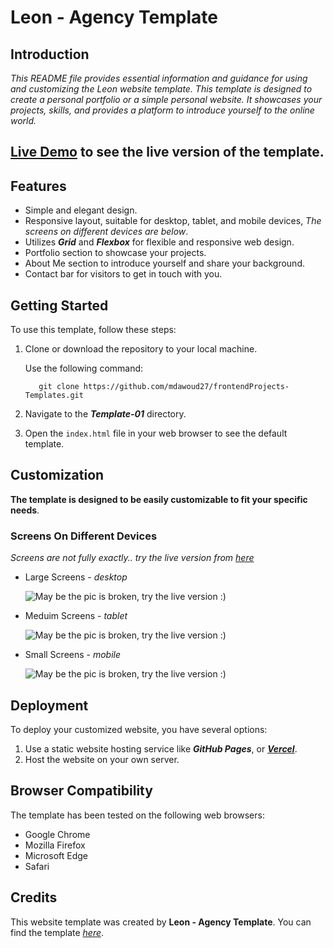 # Leon - Agency Template

## **Introduction**

*This README file provides essential information and guidance for using and customizing the Leon website template. This template is designed to create a personal portfolio or a simple personal website. It showcases your projects, skills, and provides a platform to introduce yourself to the online world.*

## [Live Demo](https://leon-self.vercel.app/) to see the live version of the template.

## **Features**
* Simple and elegant design.
* Responsive layout, suitable for desktop, tablet, and mobile devices, *The screens on different devices are below*.
* Utilizes ***Grid*** and ***Flexbox*** for flexible and responsive web design.
* Portfolio section to showcase your projects.
* About Me section to introduce yourself and share your background.
* Contact bar for visitors to get in touch with you.

## **Getting Started**
To use this template, follow these steps:

1. Clone or download the repository to your local machine.

    Use the following command:

    ```
       git clone https://github.com/mdawoud27/frontendProjects-Templates.git
    ```

3. Navigate to the ***Template-01*** directory.

4. Open the `index.html` file in your web browser to see the default template.

## **Customization**

**The template is designed to be easily customizable to fit your specific needs**.

### Screens On Different Devices
*Screens are not fully exactly.. try the live version from [here](https://leon-self.vercel.app/)*
* Large Screens - *desktop*

    ![May be the pic is broken, try the live version :)](images/leon-desktop.png)
    
* Meduim Screens - *tablet*

    ![May be the pic is broken, try the live version :)](images/tablet.png)

* Small Screens - *mobile*

    ![May be the pic is broken, try the live version :)](images/leon-mobile.png)

## **Deployment**

To deploy your customized website, you have several options:

1. Use a static website hosting service like ***GitHub Pages***, or [***Vercel***](https://vercel.com/).
2. Host the website on your own server.


## **Browser Compatibility**

The template has been tested on the following web browsers:

* Google Chrome
* Mozilla Firefox
* Microsoft Edge
* Safari


## **Credits**

This website template was created by **Leon - Agency Template**. You can find the template [*here*](https://www.graphberry.com/item/leon-psd-agency-template).
